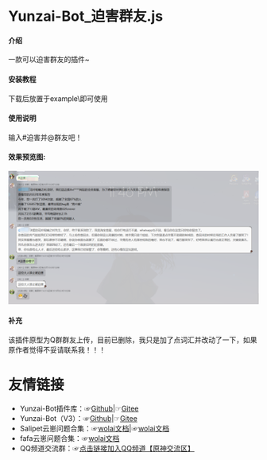 # Yunzai-Bot_迫害群友.js

#### 介绍
一款可以迫害群友的插件~



#### 安装教程

下载后放置于example\即可使用


#### 使用说明

输入#迫害并@群友吧！

#### 效果预览图:
![输入图片说明](%E6%95%88%E6%9E%9C%E9%A2%84%E8%A7%88%E5%9B%BE.png)

#### 补充

该插件原型为Q群群友上传，目前已删除，我只是加了点词汇并改动了一下，如果原作者觉得不妥请联系我！！！

# 友情链接
* Yunzai-Bot插件库：☞[Github](https://gitee.com/link?target=https%3A%2F%2Fgithub.com%2FyhArcadia%2FYunzai-Bot-plugins-index)|☞[Gitee](https://gitee.com/yhArcadia/Yunzai-Bot-plugins-index)
* Yunzai-Bot（V3）：☞[Github](https://gitee.com/link?target=https%3A%2F%2Fgithub.com%2FLe-niao%2FYunzai-Bot)|☞[Gitee](https://gitee.com/Le-niao/Yunzai-Bot)
* Salipet云崽问题合集：☞[wolai文档](https://www.wolai.com/oA43vuW71aBnv7UsEysn4T)|☞[wolai文档](https://www.wolai.com/f1M1idtvVGfeHAjcywfwmw)
* fafa云崽问题合集：☞[wolai文档](https://www.wolai.com/d87HohAH7zgLNG3u9Z2yJz)
* QQ频道交流群：☞[点击链接加入QQ频道【原神交流区】](https://pd.qq.com/s/bhj7dpaz)

